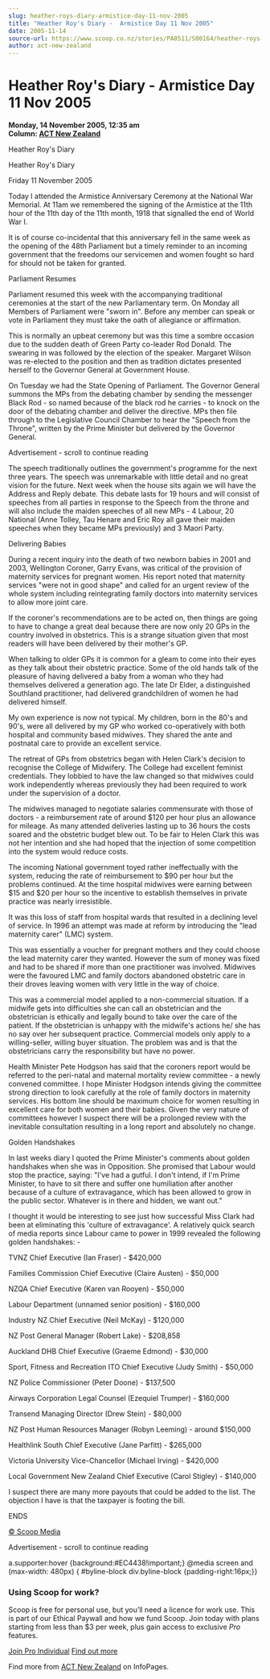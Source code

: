 ```yaml
---
slug: heather-roys-diary-armistice-day-11-nov-2005
title: "Heather Roy's Diary -  Armistice Day 11 Nov 2005"
date: 2005-11-14
source-url: https://www.scoop.co.nz/stories/PA0511/S00164/heather-roys-diary-armistice-day-11-nov-2005.htm
author: act-new-zealand
---
```

Heather Roy's Diary - Armistice Day 11 Nov 2005
===============================================

**Monday, 14 November 2005, 12:35 am**  
**Column: [ACT New Zealand](https://info.scoop.co.nz/ACT_New_Zealand)**

Heather Roy's Diary

Heather Roy's Diary

Friday 11 November 2005

Today I attended the Armistice Anniversary Ceremony at the National War Memorial. At 11am we remembered the signing of the Armistice at the 11th hour of the 11th day of the 11th month, 1918 that signalled the end of World War I.

It is of course co-incidental that this anniversary fell in the same week as the opening of the 48th Parliament but a timely reminder to an incoming government that the freedoms our servicemen and women fought so hard for should not be taken for granted.

Parliament Resumes

Parliament resumed this week with the accompanying traditional ceremonies at the start of the new Parliamentary term. On Monday all Members of Parliament were "sworn in". Before any member can speak or vote in Parliament they must take the oath of allegiance or affirmation.

This is normally an upbeat ceremony but was this time a sombre occasion due to the sudden death of Green Party co-leader Rod Donald. The swearing in was followed by the election of the speaker. Margaret Wilson was re-elected to the position and then as tradition dictates presented herself to the Governor General at Government House.

On Tuesday we had the State Opening of Parliament. The Governor General summons the MPs from the debating chamber by sending the messenger Black Rod - so named because of the black rod he carries - to knock on the door of the debating chamber and deliver the directive. MPs then file through to the Legislative Council Chamber to hear the "Speech from the Throne", written by the Prime Minister but delivered by the Governor General.

Advertisement - scroll to continue reading





The speech traditionally outlines the government's programme for the next three years. The speech was unremarkable with little detail and no great vision for the future. Next week when the house sits again we will have the Address and Reply debate. This debate lasts for 19 hours and will consist of speeches from all parties in response to the Speech from the throne and will also include the maiden speeches of all new MPs - 4 Labour, 20 National (Anne Tolley, Tau Henare and Eric Roy all gave their maiden speeches when they became MPs previously) and 3 Maori Party.

Delivering Babies

During a recent inquiry into the death of two newborn babies in 2001 and 2003, Wellington Coroner, Garry Evans, was critical of the provision of maternity services for pregnant women. His report noted that maternity services "were not in good shape" and called for an urgent review of the whole system including reintegrating family doctors into maternity services to allow more joint care.

If the coroner's recommendations are to be acted on, then things are going to have to change a great deal because there are now only 20 GPs in the country involved in obstetrics. This is a strange situation given that most readers will have been delivered by their mother's GP.

When talking to older GPs it is common for a gleam to come into their eyes as they talk about their obstetric practice. Some of the old hands talk of the pleasure of having delivered a baby from a woman who they had themselves delivered a generation ago. The late Dr Elder, a distinguished Southland practitioner, had delivered grandchildren of women he had delivered himself.

My own experience is now not typical. My children, born in the 80's and 90's, were all delivered by my GP who worked co-operatively with both hospital and community based midwives. They shared the ante and postnatal care to provide an excellent service.

The retreat of GPs from obstetrics began with Helen Clark's decision to recognise the College of Midwifery. The College had excellent feminist credentials. They lobbied to have the law changed so that midwives could work independently whereas previously they had been required to work under the supervision of a doctor.

The midwives managed to negotiate salaries commensurate with those of doctors - a reimbursement rate of around $120 per hour plus an allowance for mileage. As many attended deliveries lasting up to 36 hours the costs soared and the obstetric budget blew out. To be fair to Helen Clark this was not her intention and she had hoped that the injection of some competition into the system would reduce costs.

The incoming National government toyed rather ineffectually with the system, reducing the rate of reimbursement to $90 per hour but the problems continued. At the time hospital midwives were earning between $15 and $20 per hour so the incentive to establish themselves in private practice was nearly irresistible.

It was this loss of staff from hospital wards that resulted in a declining level of service. In 1996 an attempt was made at reform by introducing the "lead maternity carer" (LMC) system.

This was essentially a voucher for pregnant mothers and they could choose the lead maternity carer they wanted. However the sum of money was fixed and had to be shared if more than one practitioner was involved. Midwives were the favoured LMC and family doctors abandoned obstetric care in their droves leaving women with very little in the way of choice.

This was a commercial model applied to a non-commercial situation. If a midwife gets into difficulties she can call an obstetrician and the obstetrician is ethically and legally bound to take over the care of the patient. If the obstetrician is unhappy with the midwife's actions he/ she has no say over her subsequent practice. Commercial models only apply to a willing-seller, willing buyer situation. The problem was and is that the obstetricians carry the responsibility but have no power.

Health Minister Pete Hodgson has said that the coroners report would be referred to the peri-natal and maternal mortality review committee - a newly convened committee. I hope Minister Hodgson intends giving the committee strong direction to look carefully at the role of family doctors in maternity services. His bottom line should be maximum choice for women resulting in excellent care for both women and their babies. Given the very nature of committees however I suspect there will be a prolonged review with the inevitable consultation resulting in a long report and absolutely no change.

Golden Handshakes

In last weeks diary I quoted the Prime Minister's comments about golden handshakes when she was in Opposition. She promised that Labour would stop the practice, saying: "I've had a gutful. I don't intend, if I'm Prime Minister, to have to sit there and suffer one humiliation after another because of a culture of extravagance, which has been allowed to grow in the public sector. Whatever is in there and hidden, we want out."

I thought it would be interesting to see just how successful Miss Clark had been at eliminating this 'culture of extravagance'. A relatively quick search of media reports since Labour came to power in 1999 revealed the following golden handshakes: -

TVNZ Chief Executive (Ian Fraser) - $420,000

Families Commission Chief Executive (Claire Austen) - $50,000

NZQA Chief Executive (Karen van Rooyen) - $50,000

Labour Department (unnamed senior position) - $160,000

Industry NZ Chief Executive (Neil McKay) - $120,000

NZ Post General Manager (Robert Lake) - $208,858

Auckland DHB Chief Executive (Graeme Edmond) - $30,000

Sport, Fitness and Recreation ITO Chief Executive (Judy Smith) - $50,000

NZ Police Commissioner (Peter Doone) - $137,500

Airways Corporation Legal Counsel (Ezequiel Trumper) - $160,000

Transend Managing Director (Drew Stein) - $80,000

NZ Post Human Resources Manager (Robyn Leeming) - around $150,000

Healthlink South Chief Executive (Jane Parfitt) - $265,000

Victoria University Vice-Chancellor (Michael Irving) - $420,000

Local Government New Zealand Chief Executive (Carol Stigley) - $140,000

I suspect there are many more payouts that could be added to the list. The objection I have is that the taxpayer is footing the bill.

ENDS

  

[© Scoop Media](http://www.scoop.co.nz/about/terms.html)  

Advertisement - scroll to continue reading



a.supporter:hover {background:#EC4438!important;} @media screen and (max-width: 480px) { #byline-block div.byline-block {padding-right:16px;}}

### Using Scoop for work?

Scoop is free for personal use, but you’ll need a licence for work use. This is part of our Ethical Paywall and how we fund Scoop. Join today with plans starting from less than $3 per week, plus gain access to exclusive _Pro_ features.  
  
[Join Pro Individual](https://pro.scoop.co.nz/Individual/?from=ProIn24) [Find out more](https://pro.scoop.co.nz/using-scoop-for-work/?from=ProIn24)

Find more from [ACT New Zealand](https://info.scoop.co.nz/ACT_New_Zealand) on InfoPages.